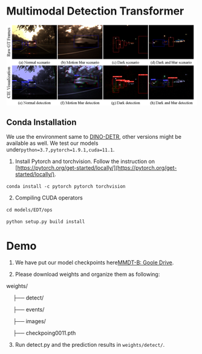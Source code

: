 # Multimodal Detection Transformer
![image](fig/detect.png)

## Conda Installation
We use the environment same to [DINO-DETR](https://github.com/IDEA-Research/DINO), other versions might be available as well.  We test our models under`python=3.7,pytorch=1.9.1,cuda=11.1`. 

1.  Install Pytorch and torchvision.
Follow the instruction on  [https://pytorch.org/get-started/locally/](https://pytorch.org/get-started/locally/).

`conda install -c pytorch pytorch torchvision`


2.  Compiling CUDA operators
   
`cd models/EDT/ops`

`python setup.py build install`

# Demo
1. We have put our model checkpoints here[MMDT-B: Goole Drive](https://drive.google.com/drive/folders/1No0boN0nJoMdMr0ykOCXAWXaT6_Pu_I_).

2. Please download weights and organize them as following:

weights/

&emsp;  ├── detect/

&emsp;  ├── events/

&emsp;  ├── images/

&emsp;  ├── checkpoing0011.pth

3.  Run detect.py and the prediction results in `weights/detect/`.
